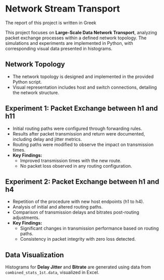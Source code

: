 # Network Stream Transport
The report of this project is written in Greek

<p>This project focuses on <strong>Large-Scale Data Network Transport</strong>, analyzing packet exchange processes within a defined network topology. The simulations and experiments are implemented in Python, with corresponding visual data presented in histograms.</p>

<h2><strong>Network Topology</strong></h2>
    <ul>
        <li>The network topology is designed and implemented in the provided Python script.</li>
        <li>Visual representation includes host and switch connections, detailing the network structure.</li>
    </ul>

<h2><strong>Experiment 1: Packet Exchange between h1 and h11</strong></h2>
    <ul>
        <li>Initial routing paths were configured through forwarding rules.</li>
        <li>Results after packet transmission and return were documented, including delay and jitter metrics.</li>
        <li>Routing paths were modified to observe the impact on transmission times.</li>
        <li><strong>Key Findings:</strong>
            <ul>
                <li>Improved transmission times with the new route.</li>
                <li>No packet loss observed in any routing configuration.</li>
            </ul>
        </li>
    </ul>

<h2><strong>Experiment 2: Packet Exchange between h1 and h4</strong></h2>
    <ul>
        <li>Repetition of the procedure with new host endpoints (h1 to h4).</li>
        <li>Analysis of initial and altered routing paths.</li>
        <li>Comparison of transmission delays and bitrates post-routing adjustments.</li>
        <li><strong>Key Findings:</strong>
            <ul>
                <li>Significant changes in transmission performance based on routing paths.</li>
                <li>Consistency in packet integrity with zero loss detected.</li>
            </ul>
        </li>
    </ul>

<h2><strong>Data Visualization</strong></h2>
    <p>Histograms for <strong>Delay Jitter</strong> and <strong>Bitrate</strong> are generated using data from <code>combined_stats_1st.data</code>, visualized in Excel.</p>
